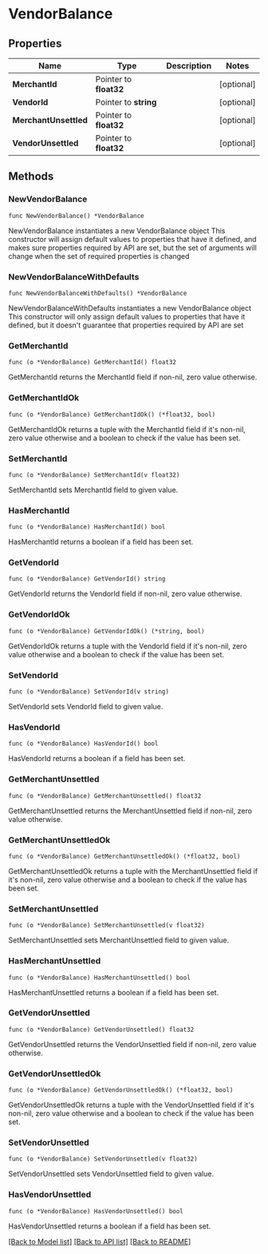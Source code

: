 # VendorBalance

## Properties

Name | Type | Description | Notes
------------ | ------------- | ------------- | -------------
**MerchantId** | Pointer to **float32** |  | [optional] 
**VendorId** | Pointer to **string** |  | [optional] 
**MerchantUnsettled** | Pointer to **float32** |  | [optional] 
**VendorUnsettled** | Pointer to **float32** |  | [optional] 

## Methods

### NewVendorBalance

`func NewVendorBalance() *VendorBalance`

NewVendorBalance instantiates a new VendorBalance object
This constructor will assign default values to properties that have it defined,
and makes sure properties required by API are set, but the set of arguments
will change when the set of required properties is changed

### NewVendorBalanceWithDefaults

`func NewVendorBalanceWithDefaults() *VendorBalance`

NewVendorBalanceWithDefaults instantiates a new VendorBalance object
This constructor will only assign default values to properties that have it defined,
but it doesn't guarantee that properties required by API are set

### GetMerchantId

`func (o *VendorBalance) GetMerchantId() float32`

GetMerchantId returns the MerchantId field if non-nil, zero value otherwise.

### GetMerchantIdOk

`func (o *VendorBalance) GetMerchantIdOk() (*float32, bool)`

GetMerchantIdOk returns a tuple with the MerchantId field if it's non-nil, zero value otherwise
and a boolean to check if the value has been set.

### SetMerchantId

`func (o *VendorBalance) SetMerchantId(v float32)`

SetMerchantId sets MerchantId field to given value.

### HasMerchantId

`func (o *VendorBalance) HasMerchantId() bool`

HasMerchantId returns a boolean if a field has been set.

### GetVendorId

`func (o *VendorBalance) GetVendorId() string`

GetVendorId returns the VendorId field if non-nil, zero value otherwise.

### GetVendorIdOk

`func (o *VendorBalance) GetVendorIdOk() (*string, bool)`

GetVendorIdOk returns a tuple with the VendorId field if it's non-nil, zero value otherwise
and a boolean to check if the value has been set.

### SetVendorId

`func (o *VendorBalance) SetVendorId(v string)`

SetVendorId sets VendorId field to given value.

### HasVendorId

`func (o *VendorBalance) HasVendorId() bool`

HasVendorId returns a boolean if a field has been set.

### GetMerchantUnsettled

`func (o *VendorBalance) GetMerchantUnsettled() float32`

GetMerchantUnsettled returns the MerchantUnsettled field if non-nil, zero value otherwise.

### GetMerchantUnsettledOk

`func (o *VendorBalance) GetMerchantUnsettledOk() (*float32, bool)`

GetMerchantUnsettledOk returns a tuple with the MerchantUnsettled field if it's non-nil, zero value otherwise
and a boolean to check if the value has been set.

### SetMerchantUnsettled

`func (o *VendorBalance) SetMerchantUnsettled(v float32)`

SetMerchantUnsettled sets MerchantUnsettled field to given value.

### HasMerchantUnsettled

`func (o *VendorBalance) HasMerchantUnsettled() bool`

HasMerchantUnsettled returns a boolean if a field has been set.

### GetVendorUnsettled

`func (o *VendorBalance) GetVendorUnsettled() float32`

GetVendorUnsettled returns the VendorUnsettled field if non-nil, zero value otherwise.

### GetVendorUnsettledOk

`func (o *VendorBalance) GetVendorUnsettledOk() (*float32, bool)`

GetVendorUnsettledOk returns a tuple with the VendorUnsettled field if it's non-nil, zero value otherwise
and a boolean to check if the value has been set.

### SetVendorUnsettled

`func (o *VendorBalance) SetVendorUnsettled(v float32)`

SetVendorUnsettled sets VendorUnsettled field to given value.

### HasVendorUnsettled

`func (o *VendorBalance) HasVendorUnsettled() bool`

HasVendorUnsettled returns a boolean if a field has been set.


[[Back to Model list]](../README.md#documentation-for-models) [[Back to API list]](../README.md#documentation-for-api-endpoints) [[Back to README]](../README.md)


